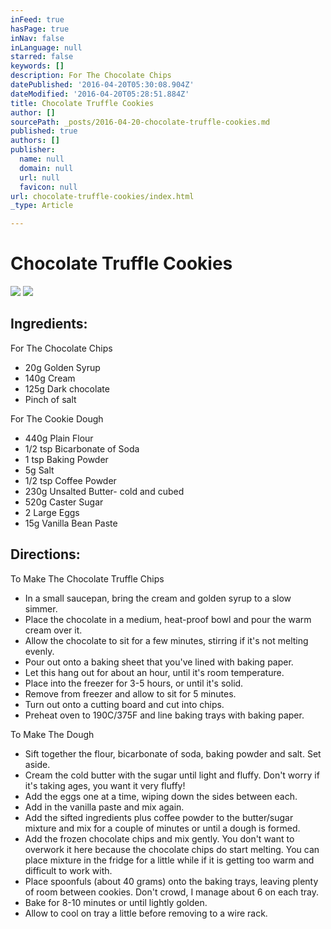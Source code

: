 ```yaml
---
inFeed: true
hasPage: true
inNav: false
inLanguage: null
starred: false
keywords: []
description: For The Chocolate Chips
datePublished: '2016-04-20T05:30:08.904Z'
dateModified: '2016-04-20T05:28:51.884Z'
title: Chocolate Truffle Cookies
author: []
sourcePath: _posts/2016-04-20-chocolate-truffle-cookies.md
published: true
authors: []
publisher:
  name: null
  domain: null
  url: null
  favicon: null
url: chocolate-truffle-cookies/index.html
_type: Article

---
```

# Chocolate Truffle Cookies
![](https://the-grid-user-content.s3-us-west-2.amazonaws.com/c49c8120-f9ac-4af9-9a9f-dba3aca0133f.jpg)
![](https://the-grid-user-content.s3-us-west-2.amazonaws.com/54c32df4-990f-4d42-a5f8-a51f9fd67aa8.jpg)

## Ingredients:

For The Chocolate Chips

* 20g Golden Syrup
* 140g Cream
* 125g Dark chocolate
* Pinch of salt

For The Cookie Dough

* 440g Plain Flour
* 1/2 tsp Bicarbonate of Soda
* 1 tsp Baking Powder
* 5g Salt
* 1/2 tsp Coffee Powder
* 230g Unsalted Butter- cold and cubed
* 520g Caster Sugar
* 2 Large Eggs
* 15g Vanilla Bean Paste

## Directions:

To Make The Chocolate Truffle Chips

* In a small saucepan, bring the cream and golden syrup to a slow simmer.
* Place the chocolate in a medium, heat-proof bowl and pour the warm cream over it.
* Allow the chocolate to sit for a few minutes, stirring if it's not melting evenly.
* Pour out onto a baking sheet that you've lined with baking paper.
* Let this hang out for about an hour, until it's room temperature.
* Place into the freezer for 3-5 hours, or until it's solid.
* Remove from freezer and allow to sit for 5 minutes.
* Turn out onto a cutting board and cut into chips.
* Preheat oven to 190C/375F and line baking trays with baking paper.

To Make The Dough

* Sift together the flour, bicarbonate of soda, baking powder and salt. Set aside.
* Cream the cold butter with the sugar until light and fluffy. Don't worry if it's taking ages, you want it very fluffy!
* Add the eggs one at a time, wiping down the sides between each.
* Add in the vanilla paste and mix again.
* Add the sifted ingredients plus coffee powder to the butter/sugar mixture and mix for a couple of minutes or until a dough is formed.
* Add the frozen chocolate chips and mix gently. You don't want to overwork it here because the chocolate chips do start melting. You can place mixture in the fridge for a little while if it is getting too warm and difficult to work with.
* Place spoonfuls (about 40 grams) onto the baking trays, leaving plenty of room between cookies. Don't crowd, I manage about 6 on each tray.
* Bake for 8-10 minutes or until lightly golden.
* Allow to cool on tray a little before removing to a wire rack.